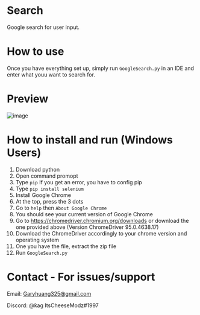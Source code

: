 # Search
Google search for user input.

# How to use
Once you have everything set up, simply run `GoogleSearch.py` in an IDE and enter what youu want to search for.

# Preview
![image](https://user-images.githubusercontent.com/49135331/147413736-3f87b911-94ee-4624-b43a-a78dea35e6d6.png)

# How to install and run (Windows Users)
1. Download python
2. Open command promopt
3. Type `pip` If you get an error, you have to config pip
4. Type `pip install selenium`
5. Install Google Chrome
6. At the top, press the 3 dots
7. Go to `help` then `About Google Chrome`
8. You should see your current version of Google Chrome
9. Go to https://chromedriver.chromium.org/downloads or download the one provided above (Version ChromeDriver 95.0.4638.17)
10. Download the ChromeDriver accordingly to your chrome version and operating system
11. One you have the file, extract the zip file
12. Run `GoogleSearch.py`

# Contact - For issues/support
Email: Garyhuang325@gmail.com

Discord: @ƙag ItsCheeseModz#1997

